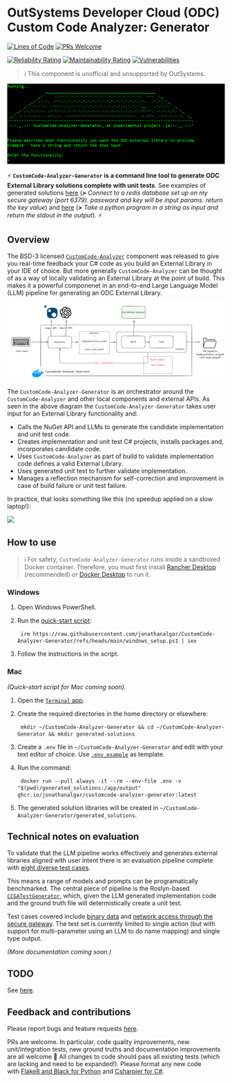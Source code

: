# OutSystems Developer Cloud (ODC) Custom Code Analyzer: Generator

[![Lines of Code](https://sonarcloud.io/api/project_badges/measure?project=jonathanalgar_CustomCode-Analyzer&metric=ncloc&token=cdc14f785767dbdef568a43b914c07c5be4f2e69)](https://sonarcloud.io/summary/new_code?id=jonathanalgar_CustomCode-Analyzer) [![PRs Welcome](https://img.shields.io/badge/PRs-welcome-brightgreen.svg?style=flat-square)](https://makeapullrequest.com)

[![Reliability Rating](https://sonarcloud.io/api/project_badges/measure?project=jonathanalgar_CustomCode-Analyzer&metric=reliability_rating&token=cdc14f785767dbdef568a43b914c07c5be4f2e69)](https://sonarcloud.io/summary/new_code?id=jonathanalgar_CustomCode-Analyzer) [![Maintainability Rating](https://sonarcloud.io/api/project_badges/measure?project=jonathanalgar_CustomCode-Analyzer&metric=sqale_rating&token=cdc14f785767dbdef568a43b914c07c5be4f2e69)](https://sonarcloud.io/summary/new_code?id=jonathanalgar_CustomCode-Analyzer)
 [![Vulnerabilities](https://sonarcloud.io/api/project_badges/measure?project=jonathanalgar_CustomCode-Analyzer&metric=vulnerabilities&token=cdc14f785767dbdef568a43b914c07c5be4f2e69)](https://sonarcloud.io/summary/new_code?id=jonathanalgar_CustomCode-Analyzer)

> :information_source: This component is unofficial and unsupported by OutSystems.

![](./README_resources/header.png)

⚡ **`CustomCode-Analyzer-Generator` is a command line tool to generate ODC External Library solutions complete with unit tests**. See examples of generated solutions [here](./README_resources/example_generations/RedisConnector/) (_**>** Connect to a redis database set up on my secure gateway (port 6379). password and key will be input params. return the key value_) and [here](./README_resources/example_generations/PythonRunner/) (_**>** Take a python program in a string as input and return the stdout in the output_). ⚡

## Overview

The BSD-3 licensed [`CustomCode-Analyzer`](https://github.com/jonathanalgar/CustomCode-Analyzer) component was released to give you real-time feedback your C# code as you build an External Library in your IDE of choice. But more generally `CustomCode-Analyzer` can be thought of as a way of locally validating an External Library at the point of build. This makes it a powerful componenet in an end-to-end Large Language Model (LLM) pipeline for generating an ODC External Library.

![](./README_resources/diagram.png)

The `CustomCode-Analyzer-Generator` is an orchestrator  around the `CustomCode-Analyzer` and other local components and external APIs. As seen in the above diagram the `CustomCode-Analyzer-Generator` takes user input for an External Library functionality and:

* Calls the NuGet API and LLMs to generate the candidate implementation and unit test code.
* Creates implementation and unit test C# projects, installs packages and, incorporates candidate code.
* Uses `CustomCode-Analyzer` as part of build to validate implementation code defines a valid External Library.
* Uses generated unit test to further validate implementation.
* Manages a reflection mechanism for self-correction and improvement in case of build failure or unit test failure.

In practice, that looks something like this (no speedup applied on a slow laptop!):

![](./README_resources/recording.gif)

## How to use

> :information_source: For safety, `CustomCode-Analyzer-Generator` runs inside a sandboxed Docker container. Therefore, you must first install [Rancher Desktop](https://rancherdesktop.io/) (recommended) or [Docker Desktop](https://www.docker.com/products/docker-desktop/) to run it.

### Windows

1. Open Windows PowerShell.
1. Run the [quick-start script](./windows_setup.ps1):

        irm https://raw.githubusercontent.com/jonathanalgar/CustomCode-Analyzer-Generator/refs/heads/main/windows_setup.ps1 | iex

1. Follow the instructions in the script.

### Mac
_(Quick-start script for Mac coming soon)._

1. Open the [`Terminal` app](https://support.apple.com/en-sg/guide/terminal/apd5265185d-f365-44cb-8b09-71a064a42125/mac).
1. Create the required directories in the home directory or elsewhere:

        mkdir ~/CustomCode-Analyzer-Generator && cd ~/CustomCode-Analyzer-Generator && mkdir generated-solutions

1. Create a `.env` file in `~/CustomCode-Analyzer-Generator` and edit with your text editor of choice. Use [`.env_example`](./.env_example) as template.
1. Run the command:

        docker run --pull always -it --rm --env-file .env -v "$(pwd)/generated_solutions:/app/output" ghcr.io/jonathanalgar/customcode-analyzer-generator:latest

1. The generated solution libraries will be created in `~/CustomCode-Analyzer-Generator/generated_solutions`.

##  Technical notes on evaluation

To validate that the LLM pipeline works effectively and generates external libraries aligned with user intent there is an evaluation pipeline complete with [eight diverse test cases](./agents/evaluation/ground_truth/).

This means a range of models and prompts can be programatically benchmarked. The central piece of pipeline is the Roslyn-based [`CCGATestGenerator`](./agents/evaluation/CCAGTestGenerator/), which, given the LLM generated implementation code and the ground truth file will determistically create a unit test.

Test cases covered include [binary data](./agents/evaluation/ground_truth/pdf.yml) and [network access through the secure gateway](./agents/evaluation/ground_truth/redis.yml). The test set is currently limited to single action (but with support for multi-parameter using an LLM to do name mapping) and single type output.

_(More documentation coming soon.)_

## TODO

See [here](https://github.com/jonathanalgar/CustomCode-Analyzer/issues?q=is%3Aopen+is%3Aissue+label%3Aenhancement).

## Feedback and contributions

Please report bugs and feature requests [here](https://github.com/jonathanalgar/CustomCode-Analyzer/issues/new/choose).

PRs are welcome. In particular, code quality improvements, new unit/integration tests, new ground truths and documentation improvements are all welcome 🤗 All changes to code should pass all existing tests (which are lacking and need to be expanded!). Please format any new code with [Flake8 and Black for Python](./Makefile) and [Csharpier for C#](./Makefile).
